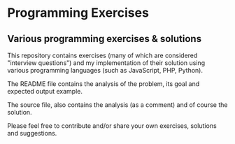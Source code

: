 # Programming Exercises
## Various programming exercises & solutions

This repository contains exercises (many of which are considered "interview questions") and my implementation of their solution using various programming languages (such as JavaScript, PHP, Python).

The README file contains the analysis of the problem, its goal and expected output example. 

The source file, also contains the analysis (as a comment) and of course the solution.

Please feel free to contribute and/or share your own exercises, solutions and suggestions.